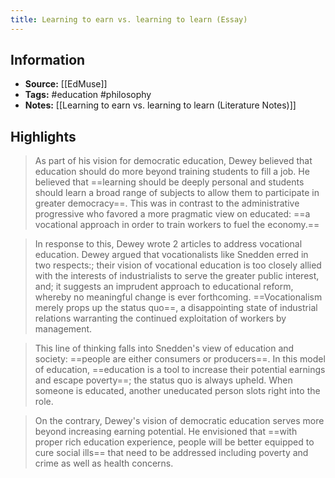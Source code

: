 ```yaml
---
title: Learning to earn vs. learning to learn (Essay)
---
```

## Information
- **Source:** [[EdMuse]]
- **Tags:** #education #philosophy 
- **Notes:** [[Learning to earn vs. learning to learn (Literature Notes)]]

## Highlights
> As part of his vision for democratic education, Dewey believed that education should do more beyond training students to fill a job. He believed that ==learning should be deeply personal and students should learn a broad range of subjects to allow them to participate in greater democracy==. This was in contrast to the administrative progressive who favored a more pragmatic view on educated: ==a vocational approach in order to train workers to fuel the economy.==

> In response to this, Dewey wrote 2 articles to address vocational education. Dewey argued that vocationalists like Snedden erred in two respects:; their vision of vocational education is too closely allied with the interests of industrialists to serve the greater public interest, and; it suggests an imprudent approach to educational reform, whereby no meaningful change is ever forthcoming. ==Vocationalism merely props up the status quo==, a disappointing state of industrial relations warranting the continued exploitation of workers by management.

> This line of thinking falls into Snedden's view of education and society: ==people are either consumers or producers==. In this model of education, ==education is a tool to increase their potential earnings and escape poverty==; the status quo is always upheld. When someone is educated, another uneducated person slots right into the role.

> On the contrary, Dewey's vision of democratic education serves more beyond increasing earning potential. He envisioned that ==with proper rich education experience, people will be better equipped to cure social ills== that need to be addressed including poverty and crime as well as health concerns.